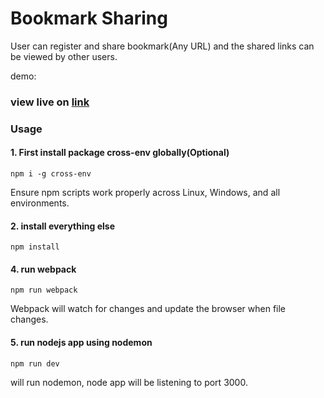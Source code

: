 # Bookmark Sharing
User can register and share bookmark(Any URL) and the shared links can be viewed by other users.

demo:

### view live on [link](https://bookmark-sharing.herokuapp.com/)

### Usage 
#### 1. First install package cross-env globally(Optional)

```
npm i -g cross-env

```
Ensure npm scripts work properly across Linux, Windows, and all environments.

#### 2. install everything else

```
npm install

```

#### 4. run webpack

```
npm run webpack

```
Webpack will watch for changes and update the browser when file changes.

#### 5. run nodejs app using nodemon

```
npm run dev

```
will run nodemon, node app will be listening to port 3000.